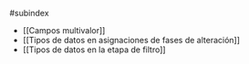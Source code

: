 #subindex 

- [[Campos multivalor]]
- [[Tipos de datos en asignaciones de fases de alteración]]
- [[Tipos de datos en la etapa de filtro]]



